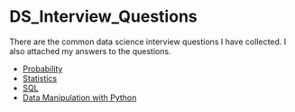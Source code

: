 # DS_Interview_Questions
There are the common data science interview questions I have collected. I also attached my answers to the questions. 
* [Probability](https://github.com/Ccheef/DS_Interview_Questions/blob/master/Probability.md)
* [Statistics](https://github.com/Ccheef/DS_Interview_Questions/blob/master/Statistics.md)
* [SQL](https://github.com/Ccheef/DS_Interview_Questions/blob/master/SQL/SQL.md)
* [Data Manipulation with Python](https://github.com/Ccheef/DS_Interview_Questions/blob/1aaac7d1eaffed35b454fa9c0f9f64882aaa4b74/Data%20Manipulation%20with%20Python/Data%20Manipulation.ipynb)
